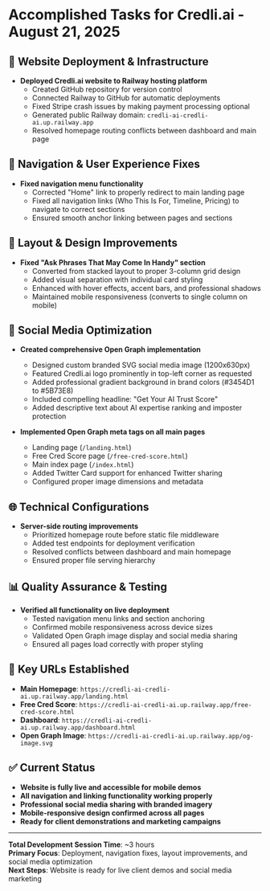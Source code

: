 # Accomplished Tasks for Credli.ai - August 21, 2025

## 🚀 Website Deployment & Infrastructure
- **Deployed Credli.ai website to Railway hosting platform**
  - Created GitHub repository for version control
  - Connected Railway to GitHub for automatic deployments
  - Fixed Stripe crash issues by making payment processing optional
  - Generated public Railway domain: `credli-ai-credli-ai.up.railway.app`
  - Resolved homepage routing conflicts between dashboard and main page

## 🔧 Navigation & User Experience Fixes
- **Fixed navigation menu functionality**
  - Corrected "Home" link to properly redirect to main landing page
  - Fixed all navigation links (Who This Is For, Timeline, Pricing) to navigate to correct sections
  - Ensured smooth anchor linking between pages and sections

## 🎨 Layout & Design Improvements
- **Fixed "Ask Phrases That May Come In Handy" section**
  - Converted from stacked layout to proper 3-column grid design
  - Added visual separation with individual card styling
  - Enhanced with hover effects, accent bars, and professional shadows
  - Maintained mobile responsiveness (converts to single column on mobile)

## 📱 Social Media Optimization
- **Created comprehensive Open Graph implementation**
  - Designed custom branded SVG social media image (1200x630px)
  - Featured Credli.ai logo prominently in top-left corner as requested
  - Added professional gradient background in brand colors (#3454D1 to #5B73E8)
  - Included compelling headline: "Get Your AI Trust Score"
  - Added descriptive text about AI expertise ranking and imposter protection

- **Implemented Open Graph meta tags on all main pages**
  - Landing page (`/landing.html`)
  - Free Cred Score page (`/free-cred-score.html`)
  - Main index page (`/index.html`)
  - Added Twitter Card support for enhanced Twitter sharing
  - Configured proper image dimensions and metadata

## 🌐 Technical Configurations
- **Server-side routing improvements**
  - Prioritized homepage route before static file middleware
  - Added test endpoints for deployment verification
  - Resolved conflicts between dashboard and main homepage
  - Ensured proper file serving hierarchy

## 📊 Quality Assurance & Testing
- **Verified all functionality on live deployment**
  - Tested navigation menu links and section anchoring
  - Confirmed mobile responsiveness across device sizes
  - Validated Open Graph image display and social media sharing
  - Ensured all pages load correctly with proper styling

## 🎯 Key URLs Established
- **Main Homepage**: `https://credli-ai-credli-ai.up.railway.app/landing.html`
- **Free Cred Score**: `https://credli-ai-credli-ai.up.railway.app/free-cred-score.html`
- **Dashboard**: `https://credli-ai-credli-ai.up.railway.app/dashboard.html`
- **Open Graph Image**: `https://credli-ai-credli-ai.up.railway.app/og-image.svg`

## ✅ Current Status
- **Website is fully live and accessible for mobile demos**
- **All navigation and linking functionality working properly**
- **Professional social media sharing with branded imagery**
- **Mobile-responsive design confirmed across all pages**
- **Ready for client demonstrations and marketing campaigns**

---

**Total Development Session Time**: ~3 hours  
**Primary Focus**: Deployment, navigation fixes, layout improvements, and social media optimization  
**Next Steps**: Website is ready for live client demos and social media marketing